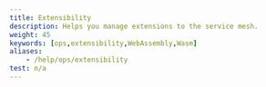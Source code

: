 ```yaml
---
title: Extensibility
description: Helps you manage extensions to the service mesh.
weight: 45
keywords: [ops,extensibility,WebAssembly,Wasm]
aliases:
    - /help/ops/extensibility
test: n/a
---
```

